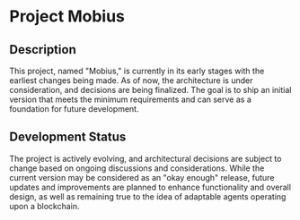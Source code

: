 # Project Mobius

## Description

This project, named "Mobius," is currently in its early stages with the earliest changes being made. As of now, the architecture is under consideration, and decisions are being finalized. The goal is to ship an initial version that meets the minimum requirements and can serve as a foundation for future development.

## Development Status

The project is actively evolving, and architectural decisions are subject to change based on ongoing discussions and considerations. While the current version may be considered as an "okay enough" release, future updates and improvements are planned to enhance functionality and overall design, as well as remaining true to the idea of adaptable agents operating upon a blockchain.
